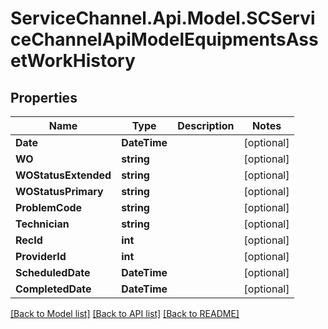 # ServiceChannel.Api.Model.SCServiceChannelApiModelEquipmentsAssetWorkHistory

## Properties

Name | Type | Description | Notes
------------ | ------------- | ------------- | -------------
**Date** | **DateTime** |  | [optional] 
**WO** | **string** |  | [optional] 
**WOStatusExtended** | **string** |  | [optional] 
**WOStatusPrimary** | **string** |  | [optional] 
**ProblemCode** | **string** |  | [optional] 
**Technician** | **string** |  | [optional] 
**RecId** | **int** |  | [optional] 
**ProviderId** | **int** |  | [optional] 
**ScheduledDate** | **DateTime** |  | [optional] 
**CompletedDate** | **DateTime** |  | [optional] 

[[Back to Model list]](../README.md#documentation-for-models) [[Back to API list]](../README.md#documentation-for-api-endpoints) [[Back to README]](../README.md)

